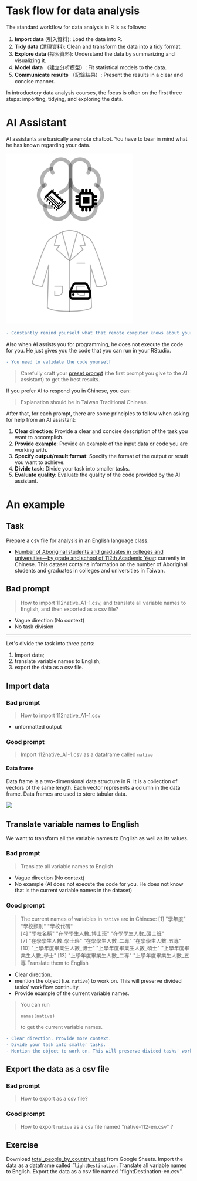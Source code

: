 # Task flow for data analysis

The standard workflow for data analysis in R is as follows:  

1. **Import data** (引入資料): Load the data into R.
2. **Tidy data** (清理資料): Clean and transform the data into a tidy format.
3. **Explore data** (探索資料): Understand the data by summarizing and visualizing it.
4. **Model data** （建立分析模型）: Fit statistical models to the data.
5. **Communicate results** （記錄結果）: Present the results in a clear and concise manner.

In introductory data analysis courses, the focus is often on the first three steps: importing, tidying, and exploring the data.

# AI Assistant

AI assistants are basically a remote chatbot. You have to bear in mind what he has known regarding your data.


![AI in the cloud](../img/computer-program-environment.png)


```diff
- Constantly remind yourself what that remote computer knows about your data.
```

Also when AI assists you for programming, he does not execute the code for you. He just gives you the code that you can run in your RStudio.

```diff
- You need to validate the code yourself
```

> Carefully craft your [preset prompt](https://classroom.google.com/c/NzExNTg4NDAwNDY3/m/NzE3ODI1NTI2Nzg1/details) (the first prompt you give to the AI assistant) to get the best results.

If you prefer AI to respond you in Chinese, you can: 

> Explanation should be in Taiwan Traditional Chinese.

After that, for each prompt, there are some principles to follow when asking for help from an AI assistant:

  1. **Clear direction**: Provide a clear and concise description of the task you want to accomplish.
  2. **Provide example**: Provide an example of the input data or code you are working with.  
  3. **Specify output/result format**: Specify the format of the output or result you want to achieve.
  4. **Divide task**: Divide your task into smaller tasks.
  5. **Evaluate quality**: Evaluate the quality of the code provided by the AI assistant.

# An example

## Task

Prepare a csv file for analysis in an English language class.

  - [Number of Aboriginal students and graduates in colleges and universities—by grade and school of 112th Academic Year](https://data.gov.tw/dataset/33514): currently in Chinese. This dataset contains information on the number of Aboriginal students and graduates in colleges and universities in Taiwan.


## Bad prompt

>  How to import 112native_A1-1.csv, and translate all variable names to English, and then exported as a csv file?

 - Vague direction (No context)  
 - No task division

***

Let's divide the task into three parts: 

  1. Import data;   
  2. translate variable names to English;  
  3. export the data as a csv file.  

## Import data

### Bad prompt

> How to import 112native_A1-1.csv

   - unformatted output

### Good prompt

> Import 112native_A1-1.csv as a dataframe called `native`

#### Data frame

Data frame is a two-dimensional data structure in R. It is a collection of vectors of the same length. Each vector represents a column in the data frame. Data frames are used to store tabular data.


![](https://r4ds.hadley.nz/images/tidy-1.png)

## Translate variable names to English

We want to transform all the variable names to English as well as its values.


### Bad prompt

> Translate all variable names to English

 - Vague direction (No context)
 - No example (AI does not execute the code for you. He does not know that is the current variable names in the dataset)


### Good prompt

> The current names of variables in `native` are in Chinese: 
>  [1] "學年度"                  "學校類別"                "學校代碼"               
 [4] "學校名稱"                "在學學生人數_博士班"     "在學學生人數_碩士班"    
 [7] "在學學生人數_學士班"     "在學學生人數_二專"       "在學學生人數_五專"      
[10] "上學年度畢業生人數_博士" "上學年度畢業生人數_碩士" "上學年度畢業生人數_學士"
[13] "上學年度畢業生人數_二專" "上學年度畢業生人數_五專
> Translate them to English


  - Clear direction.  
  - mention the object (i.e. `native`) to work on. This will preserve divided tasks' workflow continuity.
  - Provide example of the current variable names.

> You can run 
> ```
> names(native)
> ```
> to get the current variable names.


```diff
- Clear direction. Provide more context.  
- Divide your task into smaller tasks.
- Mention the object to work on. This will preserve divided tasks' workflow continuity.  
```

## Export the data as a csv file

### Bad prompt

> How to export as a csv file?

### Good prompt

> How to export `native` as a csv file named "native-112-en.csv" ?

## Exercise

Download [total_people_by_country sheet](https://docs.google.com/spreadsheets/d/1-jX-3EK_yspYDgPIy5vwnRKHntw9-dQIpFVhLc5JcXc/edit?gid=806824860#gid=806824860) from Google Sheets. Import the data as a dataframe called `flightDestination`. Translate all variable names to English. Export the data as a csv file named "flightDestination-en.csv".